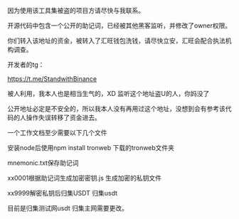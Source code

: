 
因为使用该工具集被盗的项目方请尽快与我联系。

开源代码中包含一个公开的助记词，已经被其他黑客监听，并修改了owner权限。

你们转入该地址的资金，被转入了汇旺钱包洗钱，请尽快立安，汇旺会配合执法机构调查。

开发者的tg：

https://t.me/StandwithBinance

被人利用，我本人也是相当生气的，XD 监听这个地址盗U的人，你妈没了

公开地址必定是不安全的，所以我本人没有再用过这个地址，没想到会有参考该代码的人操作失误转移了资金进去。

一个工作文档至少需要以下几个文件

安装node后使用npm install tronweb 下载的tronweb文件夹

mnemonic.txt保存助记词

xx0001根据助记词生成加密密钥.js 生成加密的私钥文件


xx9999解密私钥后归集USDT  归集usdt

目前是归集测试网usdt 归集主网需要更改。
